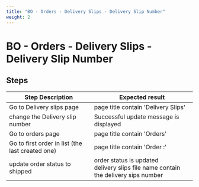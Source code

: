 ```yaml
---
title: "BO - Orders - Delivery Slips - Delivery Slip Number"
weight: 2
---
```


# BO - Orders - Delivery Slips - Delivery Slip Number
## Steps
| Step Description | Expected result |
| ----- | ----- |
| Go to Delivery slips page | page title contain 'Delivery Slips' |
| change the Delivery slip number | Successful update message is displayed |
| Go to orders page | page title contain 'Orders' |
| Go to first order in list (the last created one) | page title contain 'Order :' |
| update order status to shipped | order status is updated<br>delivery slips file name contain the delivery sips number |
